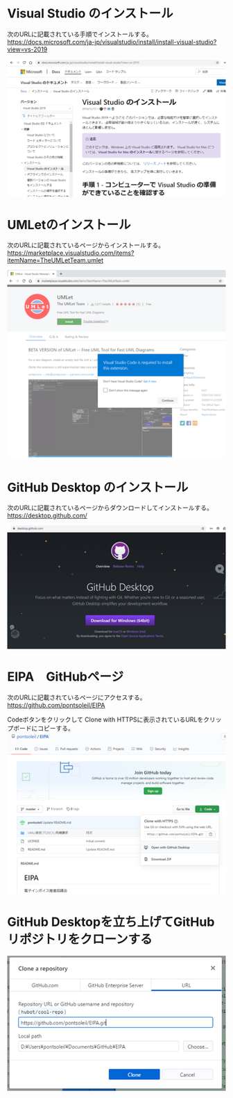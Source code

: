 # Visual Studio のインストール
次のURLに記載されている手順でインストールする。
https://docs.microsoft.com/ja-jp/visualstudio/install/install-visual-studio?view=vs-2019

![Visual Studio のインストール](図/図1.png)

# UMLetのインストール
次のURLに記載されているページからインストールする。
https://marketplace.visualstudio.com/items?itemName=TheUMLetTeam.umlet

![GitHub Deskto のインストール](図/図3.png)

# GitHub Desktop のインストール
次のURLに記載されているページからダウンロードしてインストールする。
https://desktop.github.com/

![GitHub Deskto のインストール](図/図2.png)

# EIPA　GitHubページ
次のURLに記載されているページにアクセスする。
https://github.com/pontsoleil/EIPA

Codeボタンをクリックして Clone with HTTPSに表示されているURLをクリップボードにコピーする。
![GitHub Deskto のインストール](図/図7.png)

# GitHub Desktopを立ち上げてGitHubリポジトリをクローンする

![GitHub Deskto のインストール](図/図8.png)
